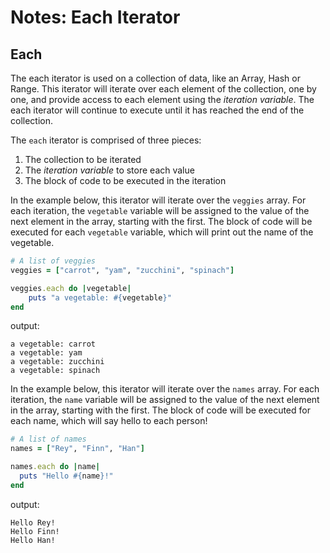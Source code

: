 # Notes: Each Iterator

## Each
The each iterator is used on a collection of data, like an Array, Hash or Range. This iterator will iterate over each element of the collection, one by one, and provide access to each element using the _iteration variable_. The each iterator will continue to execute until it has reached the end of the collection.

The `each` iterator is comprised of three pieces:
1. The collection to be iterated
2. The _iteration variable_ to store each value
3. The block of code to be executed in the iteration

In the example below, this iterator will iterate over the `veggies` array. For each iteration, the `vegetable` variable will be assigned to the value of the next element in the array, starting with the first. The block of code will be executed for each `vegetable` variable, which will print out the name of the vegetable.

```ruby
# A list of veggies
veggies = ["carrot", "yam", "zucchini", "spinach"]

veggies.each do |vegetable|
	puts "a vegetable: #{vegetable}"
end
```
output:
```
a vegetable: carrot
a vegetable: yam
a vegetable: zucchini
a vegetable: spinach
```

In the example below, this iterator will iterate over the `names` array. For each iteration, the `name` variable will be assigned to the value of the next element in the array, starting with the first. The block of code will be executed for each name, which will say hello to each person!

```ruby
# A list of names
names = ["Rey", "Finn", "Han"]

names.each do |name|
  puts "Hello #{name}!"
end
```
output:
```
Hello Rey!
Hello Finn!
Hello Han!
```
